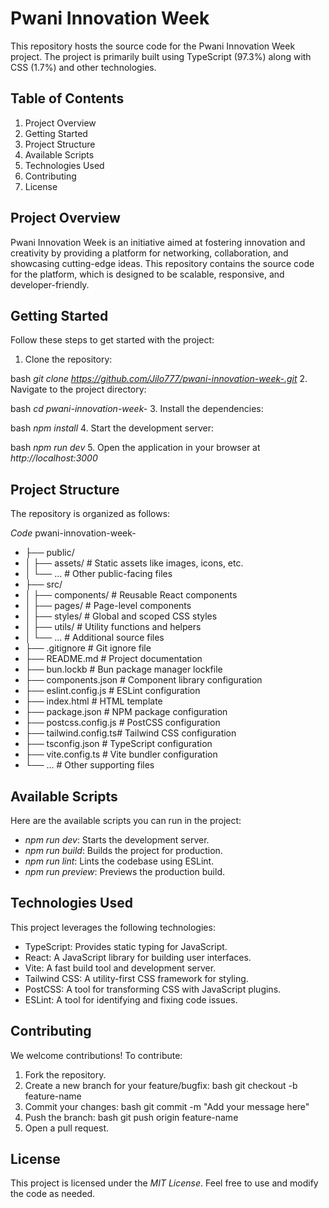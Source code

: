 # Pwani Innovation Week
This repository hosts the source code for the Pwani Innovation Week project. The project is primarily built using TypeScript (97.3%) along with CSS (1.7%) and other technologies.

## Table of Contents
1. Project Overview
2. Getting Started
3. Project Structure
4. Available Scripts
5. Technologies Used
6. Contributing
7. License
## Project Overview
Pwani Innovation Week is an initiative aimed at fostering innovation and creativity by providing a platform for networking, collaboration, and showcasing cutting-edge ideas. This repository contains the source code for the platform, which is designed to be scalable, responsive, and developer-friendly.

## Getting Started
Follow these steps to get started with the project:

1. Clone the repository:

bash
*git clone https://github.com/Jilo777/pwani-innovation-week-.git*
2. Navigate to the project directory:

bash
*cd pwani-innovation-week-*
3. Install the dependencies:

bash
*npm install*
4. Start the development server:

bash
*npm run dev*
5. Open the application in your browser at *http://localhost:3000*

## Project Structure
The repository is organized as follows:

*Code*
pwani-innovation-week-
- ├── public/
- │   ├── assets/       # Static assets like images, icons, etc.
- │   └── ...           # Other public-facing files
- ├── src/
- │   ├── components/   # Reusable React components
- │   ├── pages/        # Page-level components
- │   ├── styles/       # Global and scoped CSS styles
- │   ├── utils/        # Utility functions and helpers
- │   └── ...           # Additional source files
- ├── .gitignore        # Git ignore file
- ├── README.md         # Project documentation
- ├── bun.lockb         # Bun package manager lockfile
- ├── components.json   # Component library configuration
- ├── eslint.config.js  # ESLint configuration
- ├── index.html        # HTML template
- ├── package.json      # NPM package configuration
- ├── postcss.config.js # PostCSS configuration
- ├── tailwind.config.ts# Tailwind CSS configuration
- ├── tsconfig.json     # TypeScript configuration
- ├── vite.config.ts    # Vite bundler configuration
- └── ...               # Other supporting files
## Available Scripts
Here are the available scripts you can run in the project:

- *npm run dev*: Starts the development server.
- *npm run build*: Builds the project for production.
- *npm run lint*: Lints the codebase using ESLint.
- *npm run preview*: Previews the production build. 
## Technologies Used
This project leverages the following technologies:

- TypeScript: Provides static typing for JavaScript.
- React: A JavaScript library for building user interfaces.
- Vite: A fast build tool and development server.
- Tailwind CSS: A utility-first CSS framework for styling.
- PostCSS: A tool for transforming CSS with JavaScript plugins.
- ESLint: A tool for identifying and fixing code issues.
## Contributing
We welcome contributions! To contribute:

1. Fork the repository.
2. Create a new branch for your feature/bugfix:
bash
git checkout -b feature-name
3. Commit your changes:
bash
git commit -m "Add your message here"
4. Push the branch:
bash
git push origin feature-name
5. Open a pull request.
## License
This project is licensed under the *MIT License*. Feel free to use and modify the code as needed.
